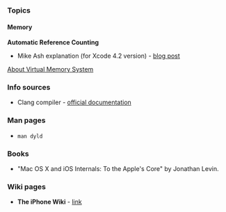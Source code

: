 ### Topics

#### Memory

**Automatic Reference Counting**

- Mike Ash explanation (for Xcode 4.2 version) - [blog post](https://www.mikeash.com/pyblog/friday-qa-2011-09-30-automatic-reference-counting.html)

[About Virtual Memory System](https://developer.apple.com/library/content/documentation/Performance/Conceptual/ManagingMemory/Articles/AboutMemory.html)

### Info sources

- Clang compiler -  [official documentation](http://clang.llvm.org/docs/index.html)

### Man pages

- `man dyld`

### Books

- "Mac OS X and iOS Internals: To the Apple's Core" by Jonathan Levin.

### Wiki pages
- **The iPhone Wiki** - [link](https://www.theiphonewiki.com/wiki/Main_Page)
